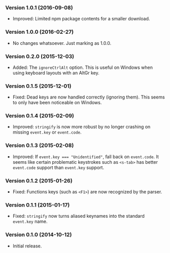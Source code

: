 ### Version 1.0.1 (2016-09-08)

- Improved: Limited npm package contents for a smaller download.

### Version 1.0.0 (2016-02-27)

- No changes whatsoever. Just marking as 1.0.0.

### Version 0.2.0 (2015-12-03)

- Added: The `ignoreCtrlAlt` option. This is useful on Windows when using
  keyboard layouts with an AltGr key.

### Version 0.1.5 (2015-12-01)

- Fixed: Dead keys are now handled correctly (ignoring them). This seems to only
  have been noticeable on Windows.

### Version 0.1.4 (2015-02-09)

- Improved: `stringify` is now more robust by no longer crashing on missing
  `event.key` or `event.code`.

### Version 0.1.3 (2015-02-08)

- Improved: If `event.key === "Unidentified"`, fall back on `event.code`. It
  seems like certain problematic keystrokes such as `<s-tab>` has better
  `event.code` support than `event.key` support.

### Version 0.1.2 (2015-01-26)

- Fixed: Functions keys (such as `<F1>`) are now recognized by the parser.

### Version 0.1.1 (2015-01-17)

- Fixed: `stringify` now turns aliased keynames into the standard `event.key`
  name.

### Version 0.1.0 (2014-10-12)

- Initial release.
